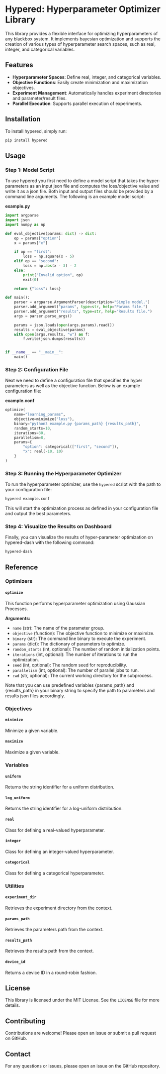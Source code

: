 # Hypered: Hyperparameter Optimizer Library

This library provides a flexible interface for optimizing hyperparameters of any blackbox system. It implements bayesian optimization and supports the creation of various types of hyperparameter search spaces, such as real, integer, and categorical variables.

## Features

- **Hyperparameter Spaces**: Define real, integer, and categorical variables.
- **Objective Functions**: Easily create minimization and maximization objectives.
- **Experiment Management**: Automatically handles experiment directories and parameter/result files.
- **Parallel Execution**: Supports parallel execution of experiments.

## Installation

To install hypered, simply run:

```bash
pip install hypered
```

## Usage

### Step 1: Model Script

To use hypered you first need to define a model script that takes the hyper-parameters as an input json file and computes the loss/objective value and write it as a json file. Both input and output files should be provided by a command line arguments. The following is an example model script:

**example.py**
```python
import argparse
import json
import numpy as np

def eval_objective(params: dict) -> dict:
    op = params["option"]
    x = params["x"]

    if op == "first":
        loss = np.square(x - 5)
    elif op == "second":
        loss = np.abs(x - 3) - 2
    else:
        print("Invalid option", op)
        exit(0)

    return {"loss": loss}

def main():
    parser = argparse.ArgumentParser(description="Simple model.")
    parser.add_argument("params", type=str, help="Params file.")
    parser.add_argument("results", type=str, help="Results file.")
    args = parser.parse_args()

    params = json.loads(open(args.params).read())
    results = eval_objective(params)
    with open(args.results, "w") as f:
        f.write(json.dumps(results))


if __name__ == "__main__":
    main()
```

### Step 2: Configuration File

Next we need to define a configuration file that specifies the hyper parameters as well as the objective function. Below is an example configuration file:

**example.conf**
```python
optimize(
    name="learning_params",
    objective=minimize("loss"),
    binary="python3 example.py {params_path} {results_path}",
    random_starts=10,
    iterations=30,
    parallelism=8,
    params={
        "option": categorical(["first", "second"]),
        "x": real(-10, 10)
    }
)
```

### Step 3: Running the Hyperparameter Optimizer

To run the hyperparameter optimizer, use the `hypered` script with the path to your configuration file:

```bash
hypered example.conf
```

This will start the optimization process as defined in your configuration file and output the best parameters.

### Step 4: Visualize the Results on Dashboard

Finally, you can visualize the results of hyper-parameter optimization on hypered-dash with the following command:

```bash
hypered-dash
```

## Reference

### Optimizers

#### `optimize`

This function performs hyperparameter optimization using Gaussian Processes.

**Arguments:**
- `name` (str): The name of the parameter group.
- `objective` (function): The objective function to minimize or maximize.
- `binary` (str): The command line binary to execute the experiment.
- `params` (dict): The dictionary of parameters to optimize.
- `random_starts` (int, optional): The number of random initialization points.
- `iterations` (int, optional): The number of iterations to run the optimization.
- `seed` (int, optional): The random seed for reproducibility.
- `parallelism` (int, optional): The number of parallel jobs to run.
- `cwd` (str, optional): The current working directory for the subprocess.

Note that you can use predefined variables {params_path} and {results_path} in your binary string to specify the path to parameters and results json files accordingly.

### Objectives

#### `minimize`

Minimize a given variable.

#### `maximize`

Maximize a given variable.

### Variables

#### `uniform`

Returns the string identifier for a uniform distribution.

#### `log_uniform`

Returns the string identifier for a log-uniform distribution.

#### `real`

Class for defining a real-valued hyperparameter.

#### `integer`

Class for defining an integer-valued hyperparameter.

#### `categorical`

Class for defining a categorical hyperparameter.

### Utilities

#### `experiment_dir`

Retrieves the experiment directory from the context.

#### `params_path`

Retrieves the parameters path from the context.

#### `results_path`

Retrieves the results path from the context.

#### `device_id`

Returns a device ID in a round-robin fashion.

## License

This library is licensed under the MIT License. See the `LICENSE` file for more details.

## Contributing

Contributions are welcome! Please open an issue or submit a pull request on GitHub.

## Contact

For any questions or issues, please open an issue on the GitHub repository.
